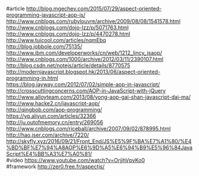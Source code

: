 #article
http://blog.mgechev.com/2015/07/29/aspect-oriented-programming-javascript-aop-js/<br>
http://www.cnblogs.com/rubylouvre/archive/2009/08/08/1541578.html<br>
http://www.cnblogs.com/dojo-lzz/p/5071763.html<br>
http://www.cnblogs.com/dojo-lzz/p/4470278.html<br>
http://www.tuicool.com/articles/nqmEbq<br>
http://blog.jobbole.com/75135/<br>
http://www.ibm.com/developerworks/cn/web/1212_lincy_jsaop/<br>
http://www.cnblogs.com/1000/archive/2012/03/11/2390107.html<br>
http://blog.csdn.net/notejs/article/details/8770575<br>
http://modernjavascript.blogspot.hk/2013/06/aspect-oriented-programming-in.html<br>
https://blog.jayway.com/2012/07/02/simple-aop-in-javascript/<br>
http://crosscuttingconcerns.com/AOP-in-JavaScript-with-jQuery<br>
http://www.alloyteam.com/2013/08/yong-aop-gai-shan-javascript-dai-ma/<br>
http://www.hacke2.cn/javascript-aop/<br>
http://qingbob.com/aop-programming/<br>
https://yq.aliyun.com/articles/32366<br>
http://ju.outofmemory.cn/entry/269056<br>
http://www.cnblogs.com/riceball/archive/2007/09/02/878995.html<br>
http://hao.jser.com/archive/7220/<br>
http://skyfly.xyz/2016/09/21/Front_End/JS%E5%9F%BA%E7%A1%80/%E4%BD%BF%E7%94%A8AOP%E6%9D%A5%E6%94%B9%E5%96%84JavaScript%E4%BB%A3%E7%A0%81/<br>
#video
https://www.youtube.com/watch?v=OrjjhVpvKo0<br>
#framework
http://zer0.free.fr/aspectjs/<br>
